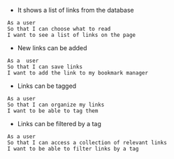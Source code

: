 
* It shows a list of links from the database

```
As a user
So that I can choose what to read
I want to see a list of links on the page
```

* New links can be added
```
As a  user
So that I can save links
I want to add the link to my bookmark manager
```

* Links can be tagged
```
As a user
So that I can organize my links
I want to be able to tag them
```
* Links can be filtered by a tag
```
As a user
So that I can access a collection of relevant links
I want to be able to filter links by a tag
```
